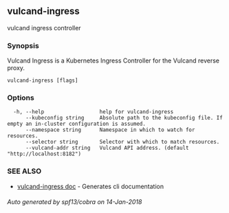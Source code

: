 ## vulcand-ingress

vulcand ingress controller

### Synopsis

Vulcand Ingress is a Kubernetes Ingress Controller for the Vulcand
reverse proxy.

```
vulcand-ingress [flags]
```

### Options

```
  -h, --help                  help for vulcand-ingress
      --kubeconfig string     Absolute path to the kubeconfig file. If empty an in-cluster configuration is assumed.
      --namespace string      Namespace in which to watch for resources.
      --selector string       Selector with which to match resources.
      --vulcand-addr string   Vulcand API address. (default "http://localhost:8182")
```

### SEE ALSO

* [vulcand-ingress doc](vulcand-ingress_doc.md)	 - Generates cli documentation

###### Auto generated by spf13/cobra on 14-Jan-2018
